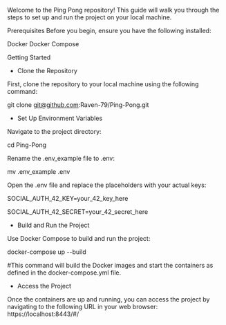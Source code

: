 Welcome to the Ping Pong repository! This guide will walk you through the steps to set up and run the project on your local machine.

Prerequisites
Before you begin, ensure you have the following installed:

Docker
Docker Compose

Getting Started
* Clone the Repository
  
First, clone the repository to your local machine using the following command:
  
git clone git@github.com:Raven-79/Ping-Pong.git

* Set Up Environment Variables
  
Navigate to the project directory:

cd Ping-Pong

Rename the .env_example file to .env:

mv .env_example .env

Open the .env file and replace the placeholders with your actual keys:

SOCIAL_AUTH_42_KEY=your_42_key_here

SOCIAL_AUTH_42_SECRET=your_42_secret_here

* Build and Run the Project

Use Docker Compose to build and run the project:

docker-compose up --build

#This command will build the Docker images and start the containers as defined in the docker-compose.yml file.

* Access the Project

Once the containers are up and running, you can access the project by navigating to the following URL in your web browser:
https://localhost:8443/#/
